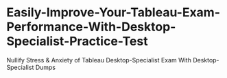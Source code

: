 # Easily-Improve-Your-Tableau-Exam-Performance-With-Desktop-Specialist-Practice-Test
Nullify Stress &amp; Anxiety of Tableau Desktop-Specialist Exam With Desktop-Specialist Dumps
